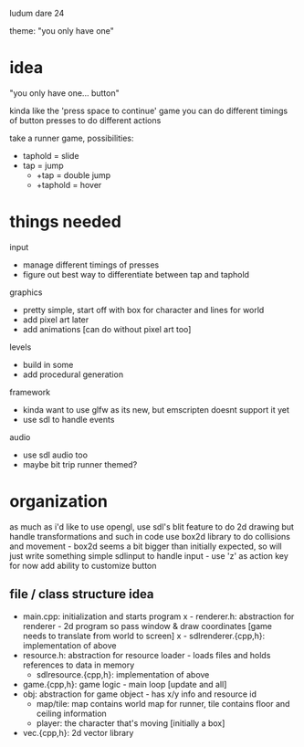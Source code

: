 ludum dare 24

theme: "you only have one"

idea
====================
"you only have one... button"

kinda like the 'press space to continue' game
you can do different timings of button presses to do different actions

take a runner game, possibilities:
- taphold = slide
- tap = jump
  - +tap = double jump
  - +taphold = hover

things needed
====================
input
- manage different timings of presses
- figure out best way to differentiate between tap and taphold

graphics
- pretty simple, start off with box for character and lines for world
- add pixel art later
- add animations [can do without pixel art too]

levels
- build in some
- add procedural generation

framework
- kinda want to use glfw as its new, but emscripten doesnt support it yet
- use sdl to handle events

audio
- use sdl audio too
- maybe bit trip runner themed?


organization
====================
as much as i'd like to use opengl, use sdl's blit feature to do 2d drawing
but handle transformations and such in code
use box2d library to do collisions and movement - box2d seems a bit bigger than initially expected, so will just write something simple 
sdlinput to handle input - use 'z' as action key for now
  add ability to customize button

file / class structure idea
----------
- main.cpp: initialization and starts program
x - renderer.h: abstraction for renderer - 2d program so pass window & draw coordinates [game needs to translate from world to screen]
x   - sdlrenderer.{cpp,h}: implementation of above
- resource.h: abstraction for resource loader - loads files and holds references to data in memory
  - sdlresource.{cpp,h}: implementation of above
- game.{cpp,h}: game logic - main loop [update and all]
- obj: abstraction for game object - has x/y info and resource id
  - map/tile: map contains world map for runner, tile contains floor and ceiling information
  - player: the character that's moving [initially a box]
- vec.{cpp,h}: 2d vector library
